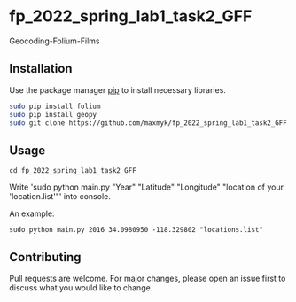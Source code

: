 # fp_2022_spring_lab1_task2_GFF
Geocoding-Folium-Films
## Installation

Use the package manager [pip](https://pip.pypa.io/en/stable/) to install necessary libraries.

```bash
sudo pip install folium
sudo pip install geopy
sudo git clone https://github.com/maxmyk/fp_2022_spring_lab1_task2_GFF
```

## Usage

```
cd fp_2022_spring_lab1_task2_GFF
```
Write 'sudo python main.py "Year" "Latitude" "Longitude" "location of your 'location.list'"' into console.

An example:
```
sudo python main.py 2016 34.0980950 -118.329802 "locations.list"
```

## Contributing
Pull requests are welcome. For major changes, please open an issue first to discuss what you would like to change.
